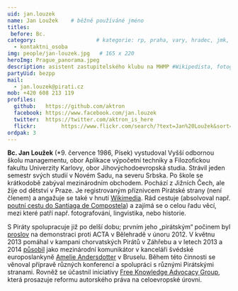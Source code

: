 ```yaml
---
uid: jan.louzek
name: Jan Loužek 	# běžně používáné jméno
titles:
 before: Bc.
category:                 	# kategorie: rp, praha, vary, hradec, jmk, senat
  - kontaktni_osoba
img: people/jan-louzek.jpg   # 165 x 220
heroImg: Prague_panorama.jpeg
description: asistent zastupitelského klubu na MHMP #Wikipedista, fotograf a zveřejňovač klubu zastupitelů na HHMP. Jan Loužek dlouhodobě podporuje otevřený obsah; v neziskovém prostředí se zabývá otevřeným vzděláváním, problematikou autorského práva a komunitní spolupráce.
partyUid: bezpp
mail:
  - jan.louzek@pirati.cz
mob: +420 608 213 119
profiles:
  github:   https://github.com/aktron
  facebook: https://www.facebook.com/jan.louzek
  twitter: 	https://twitter.com/aktron_is_here
  flickr:		 https://www.flickr.com/search/?text=Jan%20Loužek&sort=relevance&user_id=68741528%40N03
ordpak: 3  
---
```


**Bc. Jan Loužek** (*9. července 1986, Písek) vystudoval Vyšší odbornou školu managementu, obor Aplikace výpočetní techniky a Filozofickou fakultu Univerzity Karlovy, obor Jihovýchodoevropská studia. Strávil jeden semestr svých studií v Novém Sadu, na severu Srbska. Po škole se krátkodobě zabýval mezinárodním obchodem. Pochází z Jižních Čech, ale žije od dětství v Praze. Je registrovaným příznivcem Pirátské strany (není členem) a angažuje se také v hnutí [Wikimedia][3]. Rád cestuje (absolvoval např. [poutní cestu do Santiaga de Compostela][5]) a zajímá se o celou řadu věcí, mezi které patří např. fotografování, lingvistika, nebo historie.

S Piráty spolupracuje již po delší dobu; prvním jeho „pirátským“ počinem byl [proslov][4] na demonstraci proti ACTA v Bělehradě v únoru 2012. V květnu 2013 pomáhal v kampani chorvatských Pirátů v Záhřebu a v letech 2013 a 2014 [působil][1] jako mezinárodní komunikátor v kanceláři švédské europoslankyně [Amelie Andersdotter][2] v Bruselu. Během této činnosti se věnoval přípravě různých konferencí a spolupráci s různými Pirátskými stranami. Rovněž se účastnil iniciativy [Free Knowledge Advocacy Group][6], která prosazuje reformu autorského práva na celoevropské úrovni.

[1]: https://ameliaandersdotter.eu/author/jan-louzek
[2]: https://ameliaandersdotter.eu/
[3]: http://www.wikimedia.org/
[4]: https://www.youtube.com/watch?v=K1qgnLTpE1Q
[5]: https://cs.wikipedia.org/wiki/Svatojakubsk%C3%A1_cesta
[6]: https://meta.wikimedia.org/wiki/EU_policy
